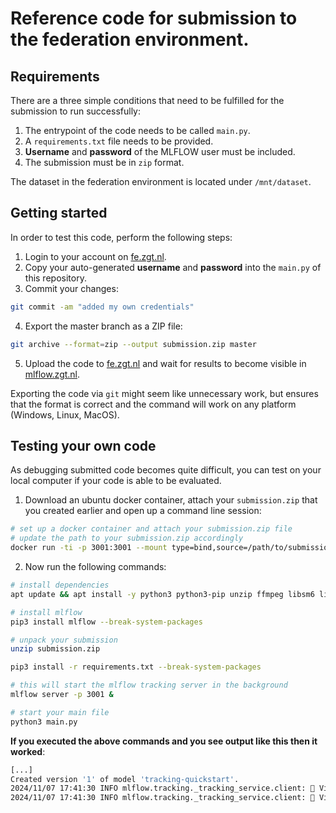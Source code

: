 # Reference code for submission to the federation environment.

## Requirements

There are a three simple conditions that need to be fulfilled for the submission to run successfully:

1. The entrypoint of the code needs to be called ```main.py```.  
2. A ```requirements.txt``` file needs to be provided.
3. **Username** and **password** of the MLFLOW user must be included.
5. The submission must be in ```zip``` format. 

The dataset in the federation environment is located under ```/mnt/dataset```. 

## Getting started

In order to test this code, perform the following steps:

1. Login to your account on [fe.zgt.nl](fe.zgt.nl).
2. Copy your auto-generated **username** and **password** into the ```main.py``` of this repository.
3. Commit your changes:
```bash
git commit -am "added my own credentials"
```
4. Export the master branch as a ZIP file:
```bash
git archive --format=zip --output submission.zip master
```
5. Upload the code to [fe.zgt.nl](fe.zgt.nl) and wait for results to become visible in [mlflow.zgt.nl](mlflow.zgt.nl).

Exporting the code via ```git``` might seem like unnecessary work, but ensures that the format is correct and the command will work on any platform (Windows, Linux, MacOS).

## Testing your own code

As debugging submitted code becomes quite difficult, you can test on your local computer if your code is able to be evaluated.

1. Download an ubuntu docker container, attach your ```submission.zip``` that you created earlier and open up a command line session:

```bash
# set up a docker container and attach your submission.zip file
# update the path to your submission.zip accordingly
docker run -ti -p 3001:3001 --mount type=bind,source=/path/to/submission.zip,target=/submission.zip --rm ubuntu /bin/bash
```

2. Now run the following commands:

```bash
# install dependencies
apt update && apt install -y python3 python3-pip unzip ffmpeg libsm6 libxext6 git

# install mlflow
pip3 install mlflow --break-system-packages

# unpack your submission
unzip submission.zip

pip3 install -r requirements.txt --break-system-packages

# this will start the mlflow tracking server in the background
mlflow server -p 3001 &

# start your main file
python3 main.py
```

**If you executed the above commands and you see output like this then it worked**:
```bash
[...]
Created version '1' of model 'tracking-quickstart'.
2024/11/07 17:41:30 INFO mlflow.tracking._tracking_service.client: 🏃 View run crawling-tern-354 at: http://localhost:3001/#/experiments/793410574682251178/runs/cd964aef0a1e4b68a32376ecbf0d9a8c.
2024/11/07 17:41:30 INFO mlflow.tracking._tracking_service.client: 🧪 View experiment at: http://localhost:3001/#/experiments/793410574682251178.
```
